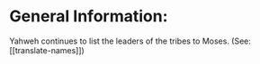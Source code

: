 # General Information:

Yahweh continues to list the leaders of the tribes to Moses. (See: [[translate-names]])